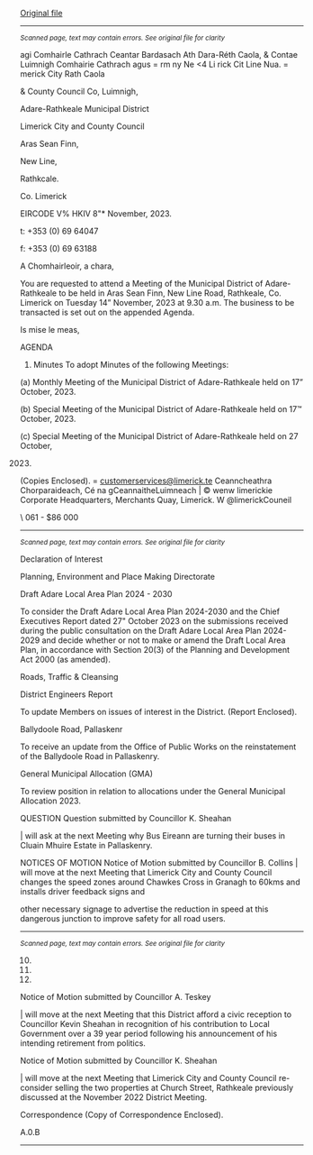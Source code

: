 [Original file](https://www.limerick.ie/sites/default/files/media/documents/2023-11/00-Agenda-Meeting-of-the-Municipal-District-of-Adare-Rathkeale-14th-November-2023.pdf)

---
*<small>Scanned page, text may contain errors. See original file for clarity</small>*  

agi Comhairle Cathrach Ceantar Bardasach Ath Dara-Réth Caola,
& Contae Luimnigh Comhairie Cathrach agus = rm ny
Ne <4 Li rick Cit Line Nua.
= merick City Rath Caola

& County Council Co, Luimnigh,

Adare-Rathkeale Municipal District

Limerick City and County Council

Aras Sean Finn,

New Line,

Rathkcale.

Co. Limerick

EIRCODE V% HKIV
8"* November, 2023.

t: +353 (0) 69 64047

f: +353 (0) 69 63188

A Chomhairleoir, a chara,

You are requested to attend a Meeting of the Municipal District of Adare-Rathkeale to be held in
Aras Sean Finn, New Line Road, Rathkeale, Co. Limerick on Tuesday 14” November, 2023 at 9.30
a.m. The business to be transacted is set out on the appended Agenda.

Is mise le meas,

AGENDA
1. Minutes
To adopt Minutes of the following Meetings:

(a) Monthly Meeting of the Municipal District of Adare-Rathkeale held on 17” October,
2023.

(b) Special Meeting of the Municipal District of Adare-Rathkeale held on 17™ October,
2023.

(c) Special Meeting of the Municipal District of Adare-Rathkeale held on 27 October,

2023.
(Copies Enclosed).
= customerservices@limerick.te
Ceanncheathra Chorparaideach, Cé na gCeannaitheLuimneach | © wenw limerickie
Corporate Headquarters, Merchants Quay, Limerick. W @limerickCouneil

\ 061 - $86 000


---
*<small>Scanned page, text may contain errors. See original file for clarity</small>*  

Declaration of Interest

Planning, Environment and Place Making Directorate

Draft Adare Local Area Plan 2024 - 2030

To consider the Draft Adare Local Area Plan 2024-2030 and the Chief Executives Report
dated 27" October 2023 on the submissions received during the public consultation on the
Draft Adare Local Area Plan 2024-2029 and decide whether or not to make or amend the
Draft Local Area Plan, in accordance with Section 20(3) of the Planning and Development
Act 2000 (as amended).

Roads, Traffic & Cleansing

District Engineers Report

To update Members on issues of interest in the District.
(Report Enclosed).

Ballydoole Road, Pallaskenr

To receive an update from the Office of Public Works on the reinstatement of the
Ballydoole Road in Pallaskenry.

General Municipal Allocation (GMA)

To review position in relation to allocations under the General Municipal Allocation 2023.

QUESTION
Question submitted by Councillor K. Sheahan

| will ask at the next Meeting why Bus Eireann are turning their buses in Cluain Mhuire
Estate in Pallaskenry.

NOTICES OF MOTION
Notice of Motion submitted by Councillor B. Collins
| will move at the next Meeting that Limerick City and County Council changes the speed
zones around Chawkes Cross in Granagh to 60kms and installs driver feedback signs and

other necessary signage to advertise the reduction in speed at this dangerous junction to
improve safety for all road users.


---
*<small>Scanned page, text may contain errors. See original file for clarity</small>*  

10.

11.

12.

Notice of Motion submitted by Councillor A. Teskey

| will move at the next Meeting that this District afford a civic reception to Councillor Kevin
Sheahan in recognition of his contribution to Local Government over a 39 year period
following his announcement of his intending retirement from politics.

Notice of Motion submitted by Councillor K. Sheahan

| will move at the next Meeting that Limerick City and County Council re-consider selling
the two properties at Church Street, Rathkeale previously discussed at the November 2022
District Meeting.

Correspondence
(Copy of Correspondence Enclosed).

A.0.B


---
